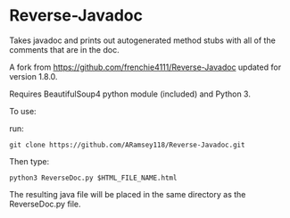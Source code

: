 Reverse-Javadoc
===============

Takes javadoc and prints out autogenerated method stubs with all of the comments that are in the doc. 

A fork from https://github.com/frenchie4111/Reverse-Javadoc updated for version 1.8.0.

Requires BeautifulSoup4 python module (included) and Python 3.

To use:

run:

	git clone https://github.com/ARamsey118/Reverse-Javadoc.git 

Then type:

	python3 ReverseDoc.py $HTML_FILE_NAME.html

The resulting java file will be placed in the same directory as the ReverseDoc.py file.
